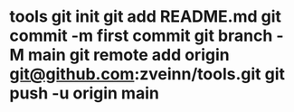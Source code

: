 # tools git init git add README.md git commit -m first commit git branch -M main git remote add origin git@github.com:zveinn/tools.git git push -u origin main
